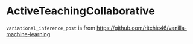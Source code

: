 # ActiveTeachingCollaborative

`variational_inference_post` is from https://github.com/ritchie46/vanilla-machine-learning